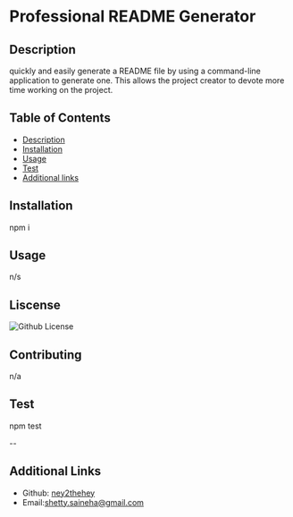 
  # Professional README Generator

  ## Description

  quickly and easily generate a README file by using a command-line application to generate one. This allows the project creator to devote more time working on the project.


  ## Table of Contents 
  - [Description](#description)
  - [Installation](#installation)
  - [Usage](#usage)
  - [Test](#test)
  - [Additional links](#additional-links)


  ## Installation
  npm i

  ## Usage
  n/s


  ## Liscense 
  ![Github License](https://img.shields.io/badge/license-MIT-blue.svg)

  ## Contributing
  n/a

  ## Test
  npm test

  --
  ## Additional Links
  * Github: [ney2thehey](https://github.com/ney2thehey)
  * Email:shetty.saineha@gmail.com
  